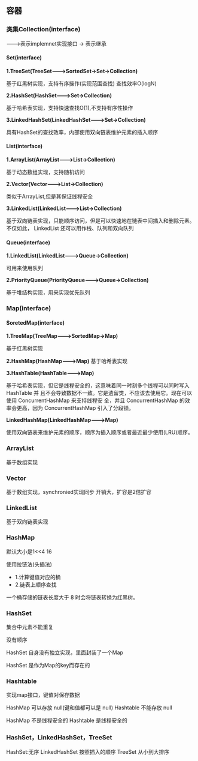 ## 容器



### 类集Collection(interface)

--->表示implemnet实现接口
->  表示继承

#### Set(interface)


**1.TreeSet(TreeSet--->SortedSet->Set->Collection)**

基于红黑树实现，支持有序操作(实现范围查找) 查找效率O(logN)


**2.HashSet(HashSet--->Set->Collection)**

基于哈希表实现，支持快速查找O(1),不支持有序性操作

**3.LinkedHashSet(LinkedHashSet--->Set->Collection)**

具有HashSet的查找效率，内部使用双向链表维护元素的插入顺序



#### List(interface)


**1.ArrayList(ArrayList--->List->Collection)**

基于动态数组实现，支持随机访问

**2.Vector(Vector--->List->Collection)**

类似于ArrayList,但是其保证线程安全

**3.LinkedList(LinkedList--->List->Collection)**

基于双向链表实现，只能顺序访问，但是可以快速地在链表中间插入和删除元素。不仅如此， LinkedList 还可以用作栈、队列和双向队列


#### Queue(interface)

**1.LinkedList(LinkedList--->Queue->Collection)**

可用来使用队列

**2.PriorityQueue(PriorityQueue--->Queue->Collection)**

基于堆结构实现，用来实现优先队列



### Map(interface)


#### SoretedMap(interface)

**1.TreeMap(TreeMap--->SortedMap->Map)**

基于红黑树实现

**2.HashMap(HashMap--->Map)**
基于哈希表实现

**3.HashTable(HashTable--->Map)**

基于哈希表实现，但它是线程安全的，这意味着同一时刻多个线程可以同时写入 HashTable 并 且不会导致数据不一致。它是遗留类，不应该去使用它。现在可以使用 ConcurrentHashMap 来支持线程安 全，并且 ConcurrentHashMap 的效率会更高，因为 ConcurrentHashMap 引入了分段锁。

**LinkedHashMap(LinkedHashMap--->Map)**

使用双向链表来维护元素的顺序，顺序为插入顺序或者最近最少使用(LRU)顺序。




### ArrayList

基于数组实现

### Vector

基于数组实现，synchronied实现同步
开销大，扩容是2倍扩容


### LinkedList

基于双向链表实现


### HashMap

默认大小是1<<4  16

使用拉链法(头插法)

- 1.计算键值对应的桶
- 2.链表上顺序查找


一个桶存储的链表长度大于 8 时会将链表转换为红黑树。

### HashSet

集合中元素不能重复

没有顺序

HashSet 自身没有独立实现，里面封装了一个Map

HashSet 是作为Map的key而存在的


### Hashtable
实现map接口，键值对保存数据

HashMap   可以存放 null(键和值都可以是 null)
Hashtable 不能存放 null

HashMap   不是线程安全的
Hashtable  是线程安全的


###  HashSet，LinkedHashSet，TreeSet

HashSet:无序
LinkedHashSet  按照插入的顺序
TreeSet 从小到大排序

